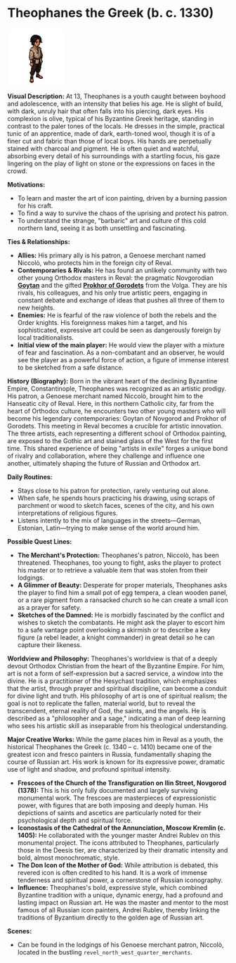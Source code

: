 # Theophanes the Greek (b. c. 1330)

![alt text](image-25.png)

**Visual Description:**
At 13, Theophanes is a youth caught between boyhood and adolescence, with an intensity that belies his age. He is slight of build, with dark, unruly hair that often falls into his piercing, dark eyes. His complexion is olive, typical of his Byzantine Greek heritage, standing in contrast to the paler tones of the locals. He dresses in the simple, practical tunic of an apprentice, made of dark, earth-toned wool, though it is of a finer cut and fabric than those of local boys. His hands are perpetually stained with charcoal and pigment. He is often quiet and watchful, absorbing every detail of his surroundings with a startling focus, his gaze lingering on the play of light on stone or the expressions on faces in the crowd.

**Motivations:**
- To learn and master the art of icon painting, driven by a burning passion for his craft.
- To find a way to survive the chaos of the uprising and protect his patron.
- To understand the strange, "barbaric" art and culture of this cold northern land, seeing it as both unsettling and fascinating.

**Ties & Relationships:**
- **Allies:** His primary ally is his patron, a Genoese merchant named Niccolò, who protects him in the foreign city of Reval.
- **Contemporaries & Rivals:** He has found an unlikely community with two other young Orthodox masters in Reval: the pragmatic Novgorodian [**Goytan**](goytan.md) and the gifted [**Prokhor of Gorodets**](prokhor_of_gorodets.md) from the Volga. They are his rivals, his colleagues, and his only true artistic peers, engaging in constant debate and exchange of ideas that pushes all three of them to new heights.
- **Enemies:** He is fearful of the raw violence of both the rebels and the Order knights. His foreignness makes him a target, and his sophisticated, expressive art could be seen as dangerously foreign by local traditionalists.
- **Initial view of the main player:** He would view the player with a mixture of fear and fascination. As a non-combatant and an observer, he would see the player as a powerful force of action, a figure of immense interest to be sketched from a safe distance.

**History (Biography):**
Born in the vibrant heart of the declining Byzantine Empire, Constantinople, Theophanes was recognized as an artistic prodigy. His patron, a Genoese merchant named Niccolò, brought him to the Hanseatic city of Reval. Here, in this northern Catholic city, far from the heart of Orthodox culture, he encounters two other young masters who will become his legendary contemporaries: Goytan of Novgorod and Prokhor of Gorodets. This meeting in Reval becomes a crucible for artistic innovation. The three artists, each representing a different school of Orthodox painting, are exposed to the Gothic art and stained glass of the West for the first time. This shared experience of being "artists in exile" forges a unique bond of rivalry and collaboration, where they challenge and influence one another, ultimately shaping the future of Russian and Orthodox art.

**Daily Routines:**
- Stays close to his patron for protection, rarely venturing out alone.
- When safe, he spends hours practicing his drawing, using scraps of parchment or wood to sketch faces, scenes of the city, and his own interpretations of religious figures.
- Listens intently to the mix of languages in the streets—German, Estonian, Latin—trying to make sense of the world around him.

**Possible Quest Lines:**
- **The Merchant's Protection:** Theophanes's patron, Niccolò, has been threatened. Theophanes, too young to fight, asks the player to protect his master or to retrieve a valuable item that was stolen from their lodgings.
- **A Glimmer of Beauty:** Desperate for proper materials, Theophanes asks the player to find him a small pot of egg tempera, a clean wooden panel, or a rare pigment from a ransacked church so he can create a small icon as a prayer for safety.
- **Sketches of the Damned:** He is morbidly fascinated by the conflict and wishes to sketch the combatants. He might ask the player to escort him to a safe vantage point overlooking a skirmish or to describe a key figure (a rebel leader, a knight commander) in great detail so he can capture their likeness.

**Worldview and Philosophy:**
Theophanes's worldview is that of a deeply devout Orthodox Christian from the heart of the Byzantine Empire. For him, art is not a form of self-expression but a sacred service, a window into the divine. He is a practitioner of the Hesychast tradition, which emphasizes that the artist, through prayer and spiritual discipline, can become a conduit for divine light and truth. His philosophy of art is one of spiritual realism; the goal is not to replicate the fallen, material world, but to reveal the transcendent, eternal reality of God, the saints, and the angels. He is described as a "philosopher and a sage," indicating a man of deep learning who sees his artistic skill as inseparable from his theological understanding.

**Major Creative Works:**
While the game places him in Reval as a youth, the historical Theophanes the Greek (c. 1340 – c. 1410) became one of the greatest icon and fresco painters in Russia, fundamentally shaping the course of Russian art. His work is known for its expressive power, dramatic use of light and shadow, and profound spiritual intensity.
-   **Frescoes of the Church of the Transfiguration on Ilin Street, Novgorod (1378):** This is his only fully documented and largely surviving monumental work. The frescoes are masterpieces of expressionistic power, with figures that are both imposing and deeply human. His depictions of saints and ascetics are particularly noted for their psychological depth and spiritual force.
-   **Iconostasis of the Cathedral of the Annunciation, Moscow Kremlin (c. 1405):** He collaborated with the younger master Andrei Rublev on this monumental project. The icons attributed to Theophanes, particularly those in the Deesis tier, are characterized by their dramatic intensity and bold, almost monochromatic, style.
-   **The Don Icon of the Mother of God:** While attribution is debated, this revered icon is often credited to his hand. It is a work of immense tenderness and spiritual power, a cornerstone of Russian iconography.
-   **Influence:** Theophanes's bold, expressive style, which combined Byzantine tradition with a unique, dynamic energy, had a profound and lasting impact on Russian art. He was the master and mentor to the most famous of all Russian icon painters, Andrei Rublev, thereby linking the traditions of Byzantium directly to the golden age of Russian art.

**Scenes:**
- Can be found in the lodgings of his Genoese merchant patron, Niccolò, located in the bustling `revel_north_west_quarter_merchants`.
